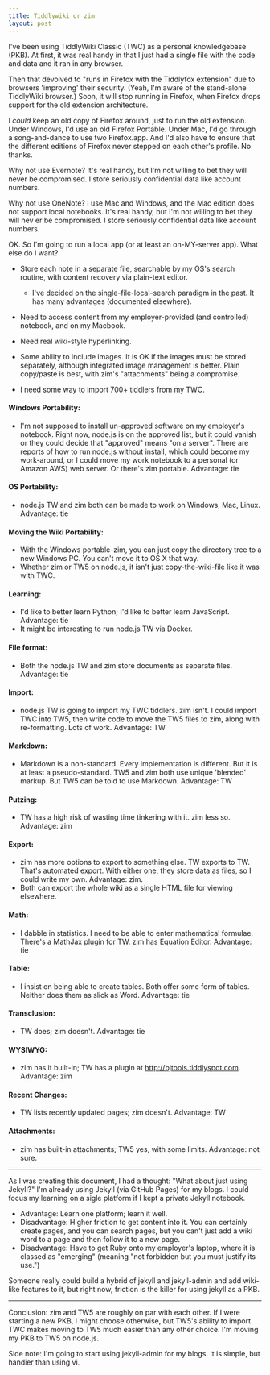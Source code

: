 ```yaml
---
title: Tiddlywiki or zim
layout: post
---
```


I've been using TiddlyWiki Classic (TWC) as a personal knowledgebase (PKB).  At first, it was real handy in that I just had a single file with the code and data and it ran in any browser.

Then that devolved to "runs in Firefox with the Tiddlyfox extension" due to browsers 'improving' their security.  (Yeah, I'm aware of the stand-alone TiddlyWiki browser.)  Soon, it will stop running in Firefox, when Firefox drops support for the old extension architecture.

I *could* keep an old copy of Firefox around, just to run the old extension.  Under Windows, I'd use an old Firefox Portable.  Under Mac, I'd go through a song-and-dance to use two Firefox.app.  And I'd also have to ensure that the different editions of Firefox never stepped on each other's profile.  No thanks.

Why not use Evernote?  It's real handy, but I'm not willing to bet they will never be compromised.  I store seriously confidential data like account numbers.

Why not use OneNote?  I use Mac and Windows, and the Mac edition does not support local notebooks.  It's real handy, but I'm not willing to bet they will nev
er be compromised.  I store seriously confidential data like account numbers.

OK.  So I'm going to run a local app (or at least an on-MY-server app).  What else do I want?

* Store each note in a separate file, searchable by my OS's search routine, with content recovery via plain-text editor.

    * I've decided on the single-file-local-search paradigm in the past.  It has many advantages (documented elsewhere).

* Need to access content from my employer-provided (and controlled) notebook, and on my Macbook.
* Need real wiki-style hyperlinking.
* Some ability to include images.  It is OK if the images must be stored separately, although integrated image management is better.  Plain copy/paste is best, with zim's "attachments" being a compromise.
* I need some way to import 700+ tiddlers from my TWC.

#### Windows Portability:

* I'm not supposed to install un-approved software on my employer's notebook.  Right now, node.js is on the approved list, but it could vanish or they could decide that "approved" means "on a server".  There are reports of how to run node.js without install, which could become my work-around, or I could move my work notebook to a personal (or Amazon AWS) web server.  Or there's zim portable. Advantage: tie

#### OS Portability:

* node.js TW and zim both can be made to work on Windows, Mac, Linux.  Advantage: tie

#### Moving the Wiki Portability:

* With the Windows portable-zim, you can just copy the directory tree to a new Windows PC.  You can't move it to OS X that way.
* Whether zim or TW5 on node.js, it isn't just copy-the-wiki-file like it was with TWC.

#### Learning:

* I'd like to better learn Python;  I'd like to better learn JavaScript.  Advantage: tie
* It might be interesting to run node.js TW via Docker.

#### File format:

* Both the node.js TW and zim store documents as separate files. Advantage: tie

#### Import:

* node.js TW is going to import my TWC tiddlers.  zim isn't.  I could import TWC into TW5, then write code to move the TW5 files to zim, along with re-formatting.  Lots of work.  Advantage: TW

#### Markdown:

* Markdown is a non-standard.  Every implementation is different. But it is at least a pseudo-standard.  TW5 and zim both use unique 'blended' markup.  But TW5 can be told to use Markdown.  Advantage: TW

#### Putzing:

* TW has a high risk of wasting time tinkering with it.  zim less so.  Advantage: zim

#### Export:

* zim has more options to export to something else.  TW exports to TW.  That's automated export.  With either one, they store data as files, so I could write my own.  Advantage: zim.
* Both can export the whole wiki as a single HTML file for viewing elsewhere.

#### Math:

* I dabble in statistics.  I need to be able to enter mathematical formulae. There's a MathJax plugin for TW.  zim has Equation Editor.  Advantage: tie

#### Table:

* I insist on being able to create tables.  Both offer some form of tables.  Neither does them as slick as Word.  Advantage: tie

#### Transclusion:

* TW does; zim doesn't.  Advantage: tie

#### WYSIWYG:

* zim has it built-in; TW has a plugin at http://bjtools.tiddlyspot.com.  Advantage: zim

#### Recent Changes:

* TW lists recently updated pages; zim doesn't.  Advantage: TW

#### Attachments:

* zim has built-in attachments;  TW5 yes, with some limits.  Advantage: not sure.

-----

As I was creating this document, I had a thought: "What about just using Jekyll?"  I'm already using Jekyll (via GitHub Pages) for my blogs.  I could focus my learning on a sigle platform if I kept a private Jekyll notebook.

* Advantage: Learn one platform; learn it well.
* Disadvantage: Higher friction to get content into it.  You can certainly create pages, and you can search pages, but you can't just add a wiki word to a page and then follow it to a new page.
* Disadvantage: Have to get Ruby onto my employer's laptop, where it is classed as "emerging" (meaning "not forbidden but you must justify its use.")

Someone really could build a hybrid of jekyll and jekyll-admin and add wiki-like features to it, but right now, friction is the killer for using jekyll as a PKB.

-----

Conclusion: zim and TW5 are roughly on par with each other.  If I were starting a new PKB, I might choose otherwise, but TW5's ability to import TWC makes moving to TW5 much easier than any other choice.  I'm moving my PKB to TW5 on node.js.

Side note: I'm going to start using jekyll-admin for my blogs.  It is simple, but handier than using vi.

